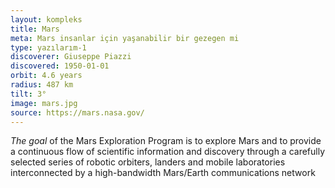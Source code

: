```yaml
---
layout: kompleks
title: Mars
meta: Mars insanlar için yaşanabilir bir gezegen mi
type: yazılarım-1
discoverer: Giuseppe Piazzi
discovered: 1950-01-01
orbit: 4.6 years
radius: 487 km
tilt: 3°
image: mars.jpg
source: https://mars.nasa.gov/
---
```


*The goal* of the Mars Exploration Program is to explore Mars and to provide a continuous flow of scientific information and discovery through a carefully selected series of robotic orbiters, landers and mobile laboratories interconnected by a high-bandwidth Mars/Earth communications network

